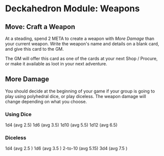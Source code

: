 # Deckahedron Module: Weapons


## Move: Craft a Weapon

At a steading, spend 2 META to create a weapon with *More Damage* than your
current weapon.  Write the weapon's name and details on a blank card, and
give this card to the GM.

The GM will offer this card as one of the cards at your next Shop / Procure,
or make it available as loot in your next adventure.



## More Damage

You should decide at the beginning of your game if your group is going
to play using polyhedral dice, or play diceless.  The weapon damage will
change depending on what you choose.

### Using Dice

1d4   (avg 2.5)
1d6   (avg 3.5)
1d10  (avg 5.5)
1d12  (avg 6.5)

### Diceless

1d4      (avg 2.5 )
1d6      (avg 3.5 )
2-to-10  (avg 5.15)
3d4      (avg 7.5 )
